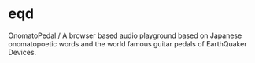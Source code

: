 # eqd
OnomatoPedal / A browser based audio playground based on Japanese onomatopoetic words and the world famous guitar pedals of EarthQuaker Devices.
